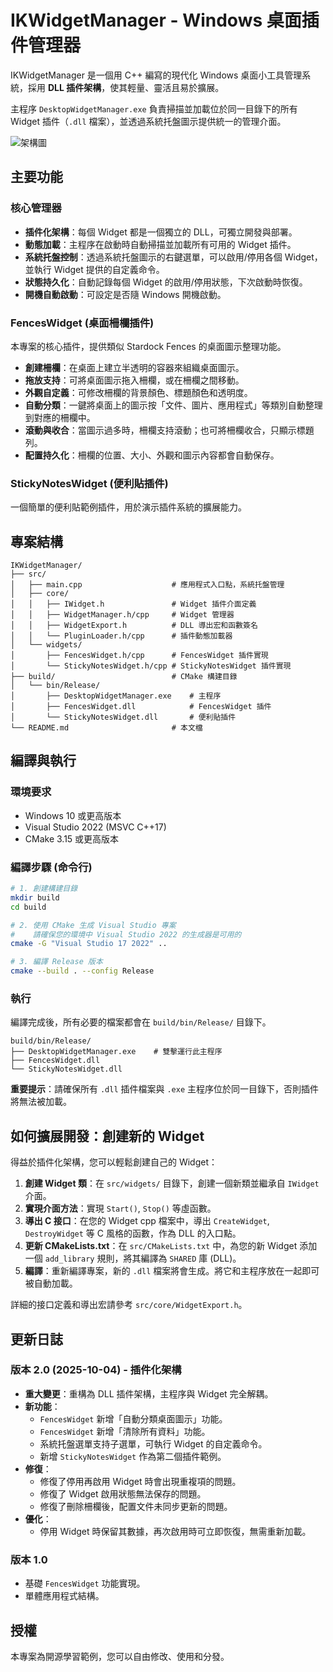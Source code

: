 # IKWidgetManager - Windows 桌面插件管理器

IKWidgetManager 是一個用 C++ 編寫的現代化 Windows 桌面小工具管理系統，採用 **DLL 插件架構**，使其輕量、靈活且易於擴展。

主程序 `DesktopWidgetManager.exe` 負責掃描並加載位於同一目錄下的所有 Widget 插件（`.dll` 檔案），並透過系統托盤圖示提供統一的管理介面。

![架構圖](https://i.imgur.com/your-architecture-diagram.png)  <!-- 建議未來可以補上架構圖 -->

## 主要功能

### 核心管理器
- **插件化架構**：每個 Widget 都是一個獨立的 DLL，可獨立開發與部署。
- **動態加載**：主程序在啟動時自動掃描並加載所有可用的 Widget 插件。
- **系統托盤控制**：透過系統托盤圖示的右鍵選單，可以啟用/停用各個 Widget，並執行 Widget 提供的自定義命令。
- **狀態持久化**：自動記錄每個 Widget 的啟用/停用狀態，下次啟動時恢復。
- **開機自動啟動**：可設定是否隨 Windows 開機啟動。

### FencesWidget (桌面柵欄插件)
本專案的核心插件，提供類似 Stardock Fences 的桌面圖示整理功能。
- **創建柵欄**：在桌面上建立半透明的容器來組織桌面圖示。
- **拖放支持**：可將桌面圖示拖入柵欄，或在柵欄之間移動。
- **外觀自定義**：可修改柵欄的背景顏色、標題顏色和透明度。
- **自動分類**：一鍵將桌面上的圖示按「文件、圖片、應用程式」等類別自動整理到對應的柵欄中。
- **滾動與收合**：當圖示過多時，柵欄支持滾動；也可將柵欄收合，只顯示標題列。
- **配置持久化**：柵欄的位置、大小、外觀和圖示內容都會自動保存。

### StickyNotesWidget (便利貼插件)
一個簡單的便利貼範例插件，用於演示插件系統的擴展能力。

## 專案結構
```
IKWidgetManager/
├── src/
│   ├── main.cpp                    # 應用程式入口點，系統托盤管理
│   ├── core/
│   │   ├── IWidget.h               # Widget 插件介面定義
│   │   ├── WidgetManager.h/cpp     # Widget 管理器
│   │   ├── WidgetExport.h          # DLL 導出宏和函數簽名
│   │   └── PluginLoader.h/cpp      # 插件動態加載器
│   └── widgets/
│       ├── FencesWidget.h/cpp      # FencesWidget 插件實現
│       └── StickyNotesWidget.h/cpp # StickyNotesWidget 插件實現
├── build/                          # CMake 構建目錄
│   └── bin/Release/
│       ├── DesktopWidgetManager.exe    # 主程序
│       ├── FencesWidget.dll            # FencesWidget 插件
│       └── StickyNotesWidget.dll       # 便利貼插件
└── README.md                       # 本文檔
```

## 編譯與執行

### 環境要求
- Windows 10 或更高版本
- Visual Studio 2022 (MSVC C++17)
- CMake 3.15 或更高版本

### 編譯步驟 (命令行)
```bash
# 1. 創建構建目錄
mkdir build
cd build

# 2. 使用 CMake 生成 Visual Studio 專案
#    請確保您的環境中 Visual Studio 2022 的生成器是可用的
cmake -G "Visual Studio 17 2022" ..

# 3. 編譯 Release 版本
cmake --build . --config Release
```

### 執行
編譯完成後，所有必要的檔案都會在 `build/bin/Release/` 目錄下。
```
build/bin/Release/
├── DesktopWidgetManager.exe    # 雙擊運行此主程序
├── FencesWidget.dll
└── StickyNotesWidget.dll
```
**重要提示**：請確保所有 `.dll` 插件檔案與 `.exe` 主程序位於同一目錄下，否則插件將無法被加載。

## 如何擴展開發：創建新的 Widget

得益於插件化架構，您可以輕鬆創建自己的 Widget：

1. **創建 Widget 類**：在 `src/widgets/` 目錄下，創建一個新類並繼承自 `IWidget` 介面。
2. **實現介面方法**：實現 `Start()`, `Stop()` 等虛函數。
3. **導出 C 接口**：在您的 Widget cpp 檔案中，導出 `CreateWidget`, `DestroyWidget` 等 C 風格的函數，作為 DLL 的入口點。
4. **更新 CMakeLists.txt**：在 `src/CMakeLists.txt` 中，為您的新 Widget 添加一個 `add_library` 規則，將其編譯為 `SHARED` 庫 (DLL)。
5. **編譯**：重新編譯專案，新的 `.dll` 檔案將會生成。將它和主程序放在一起即可被自動加載。

詳細的接口定義和導出宏請參考 `src/core/WidgetExport.h`。

## 更新日誌

### 版本 2.0 (2025-10-04) - 插件化架構
- **重大變更**：重構為 DLL 插件架構，主程序與 Widget 完全解耦。
- **新功能**：
    - `FencesWidget` 新增「自動分類桌面圖示」功能。
    - `FencesWidget` 新增「清除所有資料」功能。
    - 系統托盤選單支持子選單，可執行 Widget 的自定義命令。
    - 新增 `StickyNotesWidget` 作為第二個插件範例。
- **修復**：
    - 修復了停用再啟用 Widget 時會出現重複項的問題。
    - 修復了 Widget 啟用狀態無法保存的問題。
    - 修復了刪除柵欄後，配置文件未同步更新的問題。
- **優化**：
    - 停用 Widget 時保留其數據，再次啟用時可立即恢復，無需重新加載。

### 版本 1.0
- 基礎 `FencesWidget` 功能實現。
- 單體應用程式結構。

## 授權
本專案為開源學習範例，您可以自由修改、使用和分發。